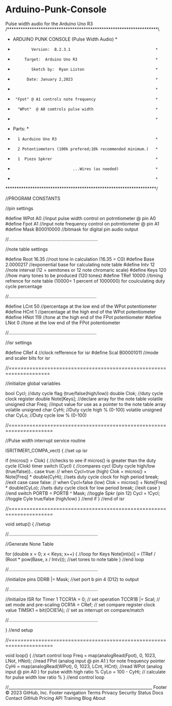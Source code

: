 # Arduino-Punk-Console
Pulse width audio for the Arduino Uno R3
/*******************************************************************\
*   ARDUINO PUNK CONSOLE (Pulse Width Audio)                        *
*             Version:  B.2.3.1                                     *
*          Target:  Arduino Uno R3                                  *
*             Sketch by:  Ryan Liston                               *
*           Date: January 2,2023                                    *
*                                                                   *
*      "Fpot" @ A1 controls note frequency                          *
*       "WPot"  @ A0 comtrols pulse width                           *
*                                                                   *
*   Parts:                                                          *
*       1 Aurduino Uno R3                                           *
*       2 Potentiometers (100k prefered;10k recommended minimum.)   *
*       1  Piezo Spkrer                                             *
*                               ...Wires (as needed)                *
*                                                                   *
\*******************************************************************/

//PROGRAM CONSTANTS

//pin settings

#define WPot A0         //input pulse width control on potrntiometer @ pin A0
#define Fpot A1         //input note frequency control on potrntiometer @ pin A1
#define Mask B00010000  //bitmask for digital pin audio output

//.....................................................................

//note table settings

#define Root 16.35      //root tone in calculation (16.35 = C0)
#define Base 2.0000217  //exponential base for calculating note table
#define Intv 12         //note interval (12 = semitones or 12 note chromaric scale)
#define Keys 120        //how many tones to be produced (120 tones)
#define TRef 10000      //timing refrence for note table (10000= 1 percent of 1000000) for coulculating duty cycle percentage

//....................................................................

#define LCnt 50   //percentage at the low end of the WPot potentiometer
#define HCnt 1    //percentage at the high end of the WPot potentiometer
#define HNot 119  //tone at the high end of the FPot potentiometer
#define LNot 0  //tone at the low end of the FPot potentiometer

//....................................................................

//isr settings

#define CRef 4          //clock refference for isr
#define Scal B00001011  //mode and scaler bits for isr

//====================================================================

//initialize global variables

bool Cycl;                    //duty cycle flag (true/false(high/low))
double Clok;                  //duty cycle clock register
double Note[Keys];            //declare array for the note table
volatile unsigned char Freq;  //input value for use as a pointer to the note table array
volatile unsigned char CyHi;  //Duty cycle high % (0-100)
volatile unsigned char CyLo;  //Duty cycle low % (0-100)

//=====================================================================

//Pulse width interrupt service routine

ISR(TIMER1_COMPA_vect) {  //set up isr

  if (micros() > Clok) {                              //checks to see if micros() is greater than the duty cycle (Clok) timer
    switch (Cycl) {                                   //compares cycl (Duty cycle high/low (true/false))..
      case true:                                      // when Cycl=true (high)
        Clok = micros() + Note[Freq] * double(CyHi);  //sets duty cycle clock for high period
        break;                                        //exit case
      case false:                                     // when Cycl=false (low)
        Clok = micros() + Note[Freq] * double(CyLo);  //sets duty cycle clock for low period
        break;                                        //exit case
    }                                                 //end switch
    PORTB = PORTB ^ Mask;                             //toggle Spkr (pin 12)
    Cycl = !Cycl;                                     //toggle Cyle true/false (high/low)
  }                                                   //end if
}  //end of isr

//=====================================================================

void setup() {  //setup

  //.....................................................................

  //Generate None Table

  for (double x = 0; x < Keys; x++) {                      //loop for Keys
    Note[int(x)] = (TRef / (Root * pow(Base, x / Intv)));  //set tones to note table
  }                                                        //end loop

  //.....................................................................

  //initialize pins
  DDRB |= Mask;  //set port b pin 4 (D12) to output

  //.....................................................................

  //Initialize ISR for Timer 1
  TCCR1A = 0;            // set operation
  TCCR1B |= Scal;        // set mode and pre-scaling
  OCR1A = CRef;          // set compare register clock value
  TIMSK1 = bit(OCIE1A);  // set as interrupt on compare/match

  //.....................................................................


}  //end setup

//=====================================================================

void loop() {                                         //start control loop
  Freq = map(analogRead(Fpot), 0, 1023, LNot, HNot);  //read FPot (analog input @ pin A1 ) for note frequency pointer
  CyHi = map(analogRead(WPot), 0, 1023, LCnt, HCnt);  //read WPot (analog input @ pin A0 ) for pulse width high ratio %
  CyLo = 100 - CyHi;                                  // calculate for pulse width low ratio %
}  //end control loop

//______________________________________________________________________
Footer
© 2023 GitHub, Inc.
Footer navigation
Terms
Privacy
Security
Status
Docs
Contact GitHub
Pricing
API
Training
Blog
About
